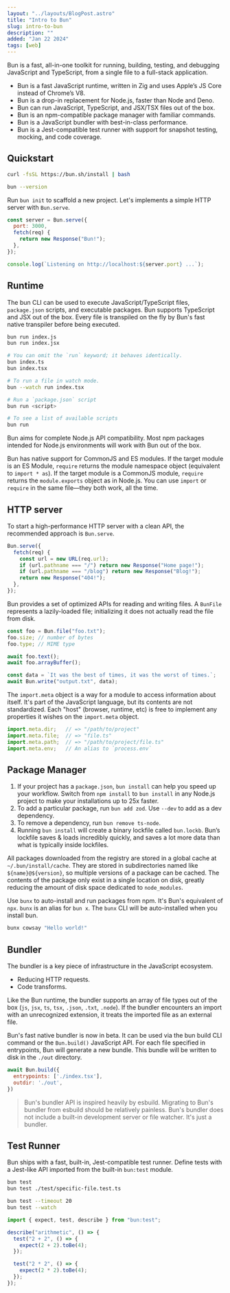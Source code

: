 ```yaml
---
layout: "../layouts/BlogPost.astro"
title: "Intro to Bun"
slug: intro-to-bun
description: ""
added: "Jan 22 2024"
tags: [web]
---
```


Bun is a fast, all-in-one toolkit for running, building, testing, and debugging JavaScript and TypeScript, from a single file to a full-stack application.

- Bun is a fast JavaScript runtime, written in Zig and uses Apple’s JS Core instead of Chrome’s V8.
- Bun is a drop-in replacement for Node.js, faster than Node and Deno.
- Bun can run JavaScript, TypeScript, and JSX/TSX files out of the box.
- Bun is an npm-compatible package manager with familiar commands.
- Bun is a JavaScript bundler with best-in-class performance.
- Bun is a Jest-compatible test runner with support for snapshot testing, mocking, and code coverage.

## Quickstart
```sh
curl -fsSL https://bun.sh/install | bash

bun --version
```

Run `bun init` to scaffold a new project. Let's implements a simple HTTP server with `Bun.serve`.

```js
const server = Bun.serve({
  port: 3000,
  fetch(req) {
    return new Response("Bun!");
  },
});

console.log(`Listening on http://localhost:${server.port} ...`);
```

## Runtime
The bun CLI can be used to execute JavaScript/TypeScript files, `package.json` scripts, and executable packages. Bun supports TypeScript and JSX out of the box. Every file is transpiled on the fly by Bun's fast native transpiler before being executed.

```sh
bun run index.js
bun run index.jsx

# You can omit the `run` keyword; it behaves identically.
bun index.ts
bun index.tsx

# To run a file in watch mode.
bun --watch run index.tsx

# Run a `package.json` script
bun run <script>

# To see a list of available scripts
bun run
```

Bun aims for complete Node.js API compatibility. Most npm packages intended for Node.js environments will work with Bun out of the box.

Bun has native support for CommonJS and ES modules. If the target module is an ES Module, `require` returns the module namespace object (equivalent to `import * as`). If the target module is a CommonJS module, `require` returns the `module.exports` object as in Node.js. You can use `import` or `require` in the same file—they both work, all the time.

## HTTP server
To start a high-performance HTTP server with a clean API, the recommended approach is `Bun.serve`.

```js
Bun.serve({
  fetch(req) {
    const url = new URL(req.url);
    if (url.pathname === "/") return new Response("Home page!");
    if (url.pathname === "/blog") return new Response("Blog!");
    return new Response("404!");
  },
});
```

Bun provides a set of optimized APIs for reading and writing files. A `BunFile` represents a lazily-loaded file; initializing it does not actually read the file from disk.

```js
const foo = Bun.file("foo.txt");
foo.size; // number of bytes
foo.type; // MIME type

await foo.text();
await foo.arrayBuffer();

const data = `It was the best of times, it was the worst of times.`;
await Bun.write("output.txt", data);
```

The `import.meta` object is a way for a module to access information about itself. It's part of the JavaScript language, but its contents are not standardized. Each "host" (browser, runtime, etc) is free to implement any properties it wishes on the `import.meta` object.

```js
import.meta.dir;   // => "/path/to/project"
import.meta.file;  // => "file.ts"
import.meta.path;  // => "/path/to/project/file.ts"
import.meta.env;   // An alias to `process.env`
```

## Package Manager
1. If your project has a `package.json`, `bun install` can help you speed up your workflow. Switch from `npm install` to `bun install` in any Node.js project to make your installations up to 25x faster.
2. To add a particular package, run `bun add zod`. Use `--dev` to add as a dev dependency.
3. To remove a dependency, run `bun remove ts-node`.
4. Running `bun install` will create a binary lockfile called `bun.lockb`. Bun’s lockfile saves & loads incredibly quickly, and saves a lot more data than what is typically inside lockfiles.

All packages downloaded from the registry are stored in a global cache at `~/.bun/install/cache`. They are stored in subdirectories named like `${name}@${version}`, so multiple versions of a package can be cached. The contents of the package only exist in a single location on disk, greatly reducing the amount of disk space dedicated to `node_modules`.

Use `bunx` to auto-install and run packages from npm. It's Bun's equivalent of `npx`. `bunx` is an alias for `bun x`. The `bunx` CLI will be auto-installed when you install bun.

```sh
bunx cowsay "Hello world!"
```

## Bundler
The bundler is a key piece of infrastructure in the JavaScript ecosystem. 
- Reducing HTTP requests.
- Code transforms.

Like the Bun runtime, the bundler supports an array of file types out of the box (`js`, `jsx`, `ts`, `tsx`, `.json`, `.txt`, `.node`). If the bundler encounters an import with an unrecognized extension, it treats the imported file as an external file.

Bun's fast native bundler is now in beta. It can be used via the bun build CLI command or the `Bun.build()` JavaScript API. For each file specified in entrypoints, Bun will generate a new bundle. This bundle will be written to disk in the `./out` directory.

```js
await Bun.build({
  entrypoints: ['./index.tsx'],
  outdir: './out',
})
```

> Bun's bundler API is inspired heavily by esbuild. Migrating to Bun's bundler from esbuild should be relatively painless. Bun's bundler does not include a built-in development server or file watcher. It's just a bundler.

## Test Runner
Bun ships with a fast, built-in, Jest-compatible test runner. Define tests with a Jest-like API imported from the built-in `bun:test` module.

```sh
bun test
bun test ./test/specific-file.test.ts

bun test --timeout 20
bun test --watch
```

```js
import { expect, test, describe } from "bun:test";

describe("arithmetic", () => {
  test("2 + 2", () => {
    expect(2 + 2).toBe(4);
  });

  test("2 * 2", () => {
    expect(2 * 2).toBe(4);
  });
});
```
